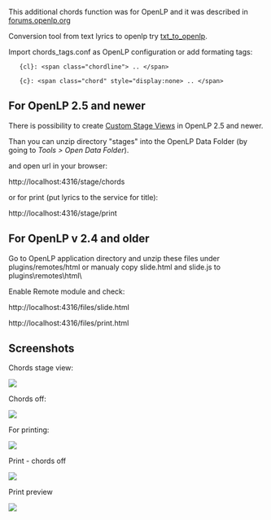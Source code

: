 This additional chords function was for OpenLP and it was described in <a href="http://forums.openlp.org/discussion/2544/chords-in-openlp">forums.openlp.org</a>

Conversion tool from text lyrics to openlp try <a href="https://github.com/tomasss1024/txt_to_openlp">txt_to_openlp</a>.

Import chords_tags.conf as OpenLP configuration or add formating tags:

```
   {cl}: <span class="chordline"> .. </span>

   {c}: <span class="chord" style="display:none> .. </span>
```

## For OpenLP 2.5 and newer

There is possibility to create <a href="https://manual.openlp.org/stage_view.html#custom-stage-views">Custom Stage Views</a> in OpenLP 2.5 and newer.

Than you can unzip directory "stages" into the OpenLP Data Folder (by going to *Tools &gt; Open Data Folder*).

and open url in your browser:

http://localhost:4316/stage/chords

or for print (put lyrics to the service for title):

http://localhost:4316/stage/print
   

   
## For OpenLP v 2.4 and older   

Go to OpenLP application directory and unzip these files under plugins/remotes/html or manualy copy slide.html and slide.js to plugins\remotes\html\

Enable Remote module and check:

http://localhost:4316/files/slide.html

http://localhost:4316/files/print.html

## Screenshots

Chords stage view:

<img src="https://www.dropbox.com/sh/gp46izjujzg7k13/AADu10r8hfdQqz_g-AiL6Az7a/openlp_chords.gif?raw=1"/>

Chords off:

<img src="https://www.dropbox.com/sh/gp46izjujzg7k13/AAC3QAb2LEHyBIsr9EQOO671a/openlp_chordsoff.gif?raw=1"/>

For printing:

<img src="https://www.dropbox.com/sh/gp46izjujzg7k13/AACw5A4n0nk2Cel8UL21i1lwa/openlp_print.gif?raw=1"/>

Print - chords off

<img src="https://www.dropbox.com/sh/gp46izjujzg7k13/AACTTaaEHs2hVykpx-Q8gkG1a/openlp_print_chordsoff.gif?raw=1"/>

Print preview

<img src="https://www.dropbox.com/sh/gp46izjujzg7k13/AAAeDXWOYWQPC-jCY_p6SNtza/openlp_printpreview.gif?raw=1"/>

